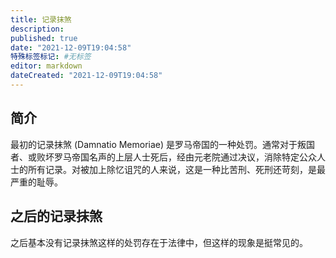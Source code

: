 ```yaml
---
title: 记录抹煞
description:
published: true
date: "2021-12-09T19:04:58"
特殊标签标记: #无标签
editor: markdown
dateCreated: "2021-12-09T19:04:58"
---
```


## 简介

最初的记录抹煞 (Damnatio Memoriae) 是罗马帝国的一种处罚。通常对于叛国者、或败坏罗马帝国名声的上层人士死后，经由元老院通过决议，消除特定公众人士的所有记录。对被加上除忆诅咒的人来说，这是一种比苦刑、死刑还苛刻，是最严重的耻辱。 

## 之后的记录抹煞

之后基本没有记录抹煞这样的处罚存在于法律中，但这样的现象是挺常见的。
